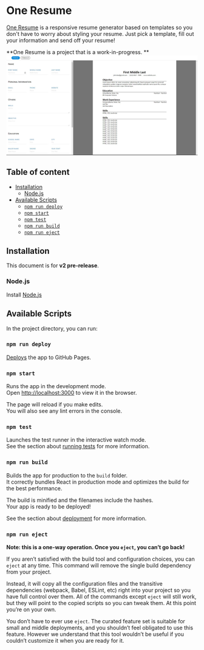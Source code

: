 # One Resume

[One Resume](https://michulee.com/) is a responsive resume generator based on templates so you don't have to worry about styling your resume. Just pick a template, fill out your information and send off your resume!

**One Resume is a project that is a work-in-progress.
**
![One Resume Desktop](https://raw.githubusercontent.com/michulee/michulee.github.io/v4/assets/projects/one_resume_desktop.jpg)

## Table of content

- [Installation](#installation)
    - [Node.js](#Node.js)
- [Available Scripts](#available-scripts)
    - [`npm run deploy`](#npm-run-deploy)
    - [`npm start`](#npm-start)
	- [`npm test`](#npm-test)
	- [`npm run build`](#npm-run-build)
	- [`npm run eject`](#npm-run-eject)

## Installation

This document is for **v2 pre-release**.

### Node.js

Install [Node.js](https://nodejs.org/en/download/)

## Available Scripts

In the project directory, you can run:

### `npm run deploy`

[Deploys](https://create-react-app.dev/docs/deployment/#github-pages) the app to GitHub Pages.

### `npm start`

Runs the app in the development mode.\
Open [http://localhost:3000](http://localhost:3000) to view it in the browser.

The page will reload if you make edits.\
You will also see any lint errors in the console.

### `npm test`

Launches the test runner in the interactive watch mode.\
See the section about [running tests](https://facebook.github.io/create-react-app/docs/running-tests) for more information.

### `npm run build`

Builds the app for production to the `build` folder.\
It correctly bundles React in production mode and optimizes the build for the best performance.

The build is minified and the filenames include the hashes.\
Your app is ready to be deployed!

See the section about [deployment](https://facebook.github.io/create-react-app/docs/deployment) for more information.

### `npm run eject`

**Note: this is a one-way operation. Once you `eject`, you can’t go back!**

If you aren’t satisfied with the build tool and configuration choices, you can `eject` at any time. This command will remove the single build dependency from your project.

Instead, it will copy all the configuration files and the transitive dependencies (webpack, Babel, ESLint, etc) right into your project so you have full control over them. All of the commands except `eject` will still work, but they will point to the copied scripts so you can tweak them. At this point you’re on your own.

You don’t have to ever use `eject`. The curated feature set is suitable for small and middle deployments, and you shouldn’t feel obligated to use this feature. However we understand that this tool wouldn’t be useful if you couldn’t customize it when you are ready for it.
